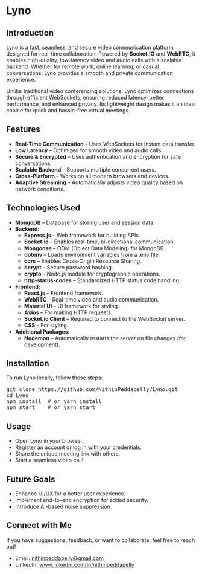 <h1>Lyno</h1>

<h2>Introduction</h2>
<p>Lyno is a fast, seamless, and secure video communication platform designed for real-time collaboration. Powered by <strong>Socket.IO</strong> and <strong>WebRTC</strong>, it enables high-quality, low-latency video and audio calls with a scalable backend. Whether for remote work, online learning, or casual conversations, Lyno provides a smooth and private communication experience.</p>

<p>Unlike traditional video conferencing solutions, Lyno optimizes connections through efficient WebSockets, ensuring reduced latency, better performance, and enhanced privacy. Its lightweight design makes it an ideal choice for quick and hassle-free virtual meetings.</p>

<h2>Features</h2>
<ul>
    <li><strong>Real-Time Communication</strong> – Uses WebSockets for instant data transfer.</li>
    <li><strong>Low Latency</strong> – Optimized for smooth video and audio calls.</li>
    <li><strong>Secure & Encrypted</strong> – Uses authentication and encryption for safe conversations.</li>
    <li><strong>Scalable Backend</strong> – Supports multiple concurrent users.</li>
    <li><strong>Cross-Platform</strong> – Works on all modern browsers and devices.</li>
    <li><strong>Adaptive Streaming</strong> – Automatically adjusts video quality based on network conditions.</li>
</ul>

<h2>Technologies Used</h2>
<ul>
    <li><strong>MongoDB</strong> – Database for storing user and session data.</li>
    <li><strong>Backend:</strong>
        <ul>
            <li><strong>Express.js</strong> – Web framework for building APIs.</li>
            <li><strong>Socket.io</strong> – Enables real-time, bi-directional communication.</li>
            <li><strong>Mongoose</strong> – ODM (Object Data Modeling) for MongoDB.</li>
            <li><strong>dotenv</strong> – Loads environment variables from a .env file.</li>
            <li><strong>cors</strong> – Enables Cross-Origin Resource Sharing.</li>
            <li><strong>bcrypt</strong> – Secure password hashing.</li>
            <li><strong>crypto</strong> – Node.js module for cryptographic operations.</li>
            <li><strong>http-status-codes</strong> – Standardized HTTP status code handling.</li>
        </ul>
    </li>
    <li><strong>Frontend:</strong>
        <ul>
            <li><strong>React.js</strong> – Frontend framework.</li>
            <li><strong>WebRTC</strong> – Real-time video and audio communication.</li>
            <li><strong>Material UI</strong> – UI framework for styling.</li>
            <li><strong>Axios</strong> – For making HTTP requests.</li>
            <li><strong>Socket.io Client</strong> – Required to connect to the WebSocket server.</li>
            <li><strong>CSS</strong> – For styling.</li>
        </ul>
    </li>
    <li><strong>Additional Packages:</strong>
        <ul>
            <li><strong>Nodemon</strong> – Automatically restarts the server on file changes (for development).</li>
        </ul>
    </li>
</ul>

<h2>Installation</h2>
<p>To run Lyno locally, follow these steps:</p>
<pre>
git clone https://github.com/NithinPeddapelly/Lyno.git
cd Lyno
npm install  # or yarn install
npm start    # or yarn start
</pre>

<h2>Usage</h2>
<ul>
    <li>Open Lyno in your browser.</li>
    <li>Register an account or log in with your credentials.</li>
    <li>Share the unique meeting link with others.</li>
    <li>Start a seamless video call!</li>
</ul>

<h2>Future Goals</h2>
<ul>
    <li>Enhance UI/UX for a better user experience.</li>
    <li>Implement end-to-end encryption for added security.</li>
    <li>Introduce AI-based noise suppression.</li>
</ul>

<h2>Connect with Me</h2>
<p>If you have suggestions, feedback, or want to collaborate, feel free to reach out!</p>
<ul>
    <li>Email: <a href="mailto:nithinpeddapelly@gmail.com">nithinpeddapelly@gmail.com</a></li>
    <li>LinkedIn: <a href="https://www.linkedin.com/in/nithinpeddapelly" target="_blank">www.linkedin.com/in/nithinpeddapelly</a></li>
</ul>
